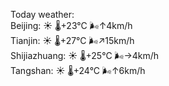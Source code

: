 Today weather:  
Beijing: ☀️   🌡️+23°C 🌬️↑4km/h  
Tianjin: ☀️   🌡️+27°C 🌬️↗15km/h  
Shijiazhuang: ☀️   🌡️+25°C 🌬️→4km/h  
Tangshan: ☀️   🌡️+24°C 🌬️↑6km/h  
